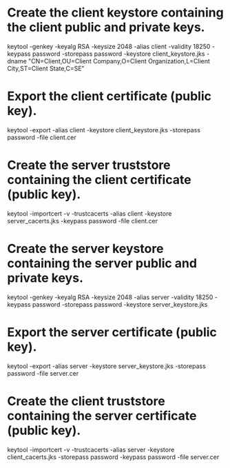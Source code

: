 # Create the client keystore containing the client public and private keys.
keytool -genkey -keyalg RSA -keysize 2048 -alias client -validity 18250 -keypass password -storepass password -keystore client_keystore.jks -dname "CN=Client,OU=Client Company,O=Client Organization,L=Client City,ST=Client State,C=SE"

# Export the client certificate (public key).
keytool -export -alias client -keystore client_keystore.jks -storepass password -file client.cer

# Create the server truststore containing the client certificate (public key).
keytool -importcert -v -trustcacerts -alias client -keystore server_cacerts.jks -keypass password -file client.cer

# Create the server keystore containing the server public and private keys.
keytool -genkey -keyalg RSA -keysize 2048 -alias server -validity 18250 -keypass password -storepass password -keystore server_keystore.jks
 
# Export the server certificate (public key).
keytool -export -alias server -keystore server_keystore.jks -storepass password -file server.cer
 
# Create the client truststore containing the server certificate (public key).
keytool -importcert -v -trustcacerts -alias server -keystore client_cacerts.jks -storepass password -keypass password -file server.cer